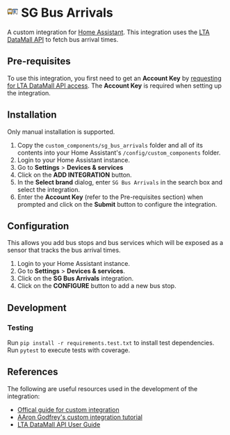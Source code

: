 # <img src="images/icon@2x.png" alt="SG bus arrivals icon" width="25" height="25" /> SG Bus Arrivals

A custom integration for [Home Assistant](https://www.home-assistant.io/).
This integration uses the [LTA DataMall API](https://datamall.lta.gov.sg/content/datamall/en/dynamic-data.html) to fetch bus arrival times.

## Pre-requisites

To use this integration, you first need to get an **Account Key** by [requesting for LTA DataMall API access](https://datamall.lta.gov.sg/content/datamall/en/request-for-api.html).
The **Account Key** is required when setting up the integration.

## Installation

Only manual installation is supported.

1. Copy the `custom_components/sg_bus_arrivals` folder and all of its contents into your Home Assistant's `/config/custom_components` folder.
2. Login to your Home Assistant instance.
3. Go to **Settings** > **Devices & services**
4. Click on the **ADD INTEGRATION** button.
5. In the **Select brand** dialog, enter `SG Bus Arrivals` in the search box and select the integration.
6. Enter the **Account Key** (refer to the Pre-requisites section) when prompted and click on the **Submit** button to configure the integration.

## Configuration

This allows you add bus stops and bus services which will be exposed as a sensor that tracks the bus arrival times.

1. Login to your Home Assistant instance.
2. Go to **Settings** > **Devices & services**.
3. Click on the **SG Bus Arrivals** integration.
4. Click on the **CONFIGURE** button to add a new bus stop.

## Development

### Testing

Run `pip install -r requirements.test.txt` to install test dependencies.
Run `pytest` to execute tests with coverage.

## References

The following are useful resources used in the development of the integration:
- [Offical guide for custom integration](https://developers.home-assistant.io/docs/creating_component_index/)
- [AAron Godfrey's custom integration tutorial](https://aarongodfrey.dev/home%20automation/building_a_home_assistant_custom_component_part_1/)
- [LTA DataMall API User Guide](https://datamall.lta.gov.sg/content/dam/datamall/datasets/LTA_DataMall_API_User_Guide.pdf)